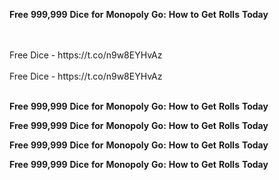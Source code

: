 <strong>Free</strong> <strong>999,999</strong> <strong>Dice</strong> <strong>for</strong> <strong>Monopoly</strong> <strong>Go:</strong> <strong>How</strong> <strong>to</strong> <strong>Get</strong> <strong>Rolls</strong> <strong>Today</strong>

<br>
<br>Free Dice - https://t.co/n9w8EYHvAz
<br>
<br>Free Dice - https://t.co/n9w8EYHvAz
<br>
<br>

<strong>Free</strong> <strong>999,999</strong> <strong>Dice</strong> <strong>for</strong> <strong>Monopoly</strong> <strong>Go:</strong> <strong>How</strong> <strong>to</strong> <strong>Get</strong> <strong>Rolls</strong> <strong>Today</strong>

<strong>Free</strong> <strong>999,999</strong> <strong>Dice</strong> <strong>for</strong> <strong>Monopoly</strong> <strong>Go:</strong> <strong>How</strong> <strong>to</strong> <strong>Get</strong> <strong>Rolls</strong> <strong>Today</strong>

<strong>Free</strong> <strong>999,999</strong> <strong>Dice</strong> <strong>for</strong> <strong>Monopoly</strong> <strong>Go:</strong> <strong>How</strong> <strong>to</strong> <strong>Get</strong> <strong>Rolls</strong> <strong>Today</strong>

<strong>Free</strong> <strong>999,999</strong> <strong>Dice</strong> <strong>for</strong> <strong>Monopoly</strong> <strong>Go:</strong> <strong>How</strong> <strong>to</strong> <strong>Get</strong> <strong>Rolls</strong> <strong>Today</strong>
